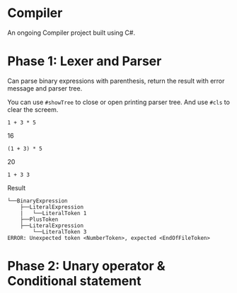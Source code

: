 # Compiler
An ongoing Compiler project built using C#.

# Phase 1: Lexer and Parser
Can parse binary expressions with parenthesis, return the result with error message and parser tree.

You can use `#showTree` to close or open printing parser tree.
And use `#cls` to clear the screem.
```
1 + 3 * 5
```
16
```
(1 + 3) * 5
```
20
```
1 + 3 3
```
Result
```
└──BinaryExpression
    ├──LiteralExpression
    |   └──LiteralToken 1
    ├──PlusToken
    ├──LiteralExpression
        └──LiteralToken 3
ERROR: Unexpected token <NumberToken>, expected <EndOfFileToken>
```
# Phase 2: Unary operator & Conditional statement
